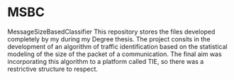 # MSBC
MessageSizeBasedClassifier
This repository stores the files developed completely by my during my Degree thesis.
The project consits in the development of an algorithm of traffic identification based on the statistical modeling of the size
of the packet of a communication. 
The final aim was incorporating this algorithm to a platform called TIE, so there was a restrictive structure to respect. 
